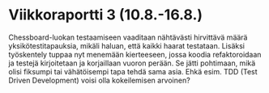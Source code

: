 Viikkoraportti 3 (10.8.-16.8.)
==============================

Chessboard-luokan testaamiseen vaaditaan nähtävästi hirvittävä määrä
yksikötestitapauksia, mikäli haluan, että kaikki haarat testataan.
Lisäksi työskentely tuppaa nyt menemään kierteeseen, jossa koodia
refaktoroidaan ja testejä kirjoitetaan ja korjaillaan vuoron perään.
Se jätti pohtimaan, mikä olisi fiksumpi tai vähätöisempi tapa tehdä
sama asia. Ehkä esim. TDD (Test Driven Development) voisi olla
kokeilemisen arvoinen?
